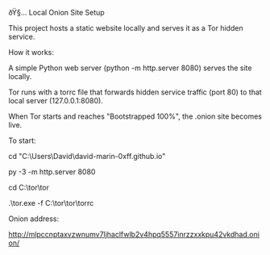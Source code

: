 ﻿ðŸ§… Local Onion Site Setup



This project hosts a static website locally and serves it as a Tor hidden service.



How it works:



A simple Python web server (python -m http.server 8080) serves the site locally.



Tor runs with a torrc file that forwards hidden service traffic (port 80) to that local server (127.0.0.1:8080).



When Tor starts and reaches "Bootstrapped 100%", the .onion site becomes live.



To start:



cd "C:\\Users\\David\\david-marin-0xff.github.io"

py -3 -m http.server 8080



cd C:\\tor\\tor

.\\tor.exe -f C:\\tor\\tor\\torrc





Onion address:



http://mlpccnptaxvzwnumv7ljhaclfwlb2v4hpq5557inrzzxxkpu42vkdhad.onion/



